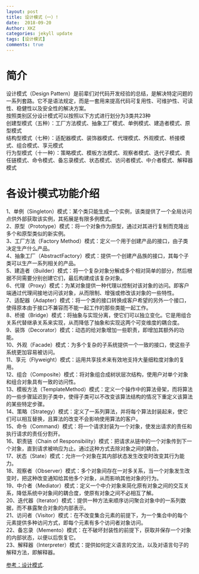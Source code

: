 ```yaml
---
layout: post
title: 设计模式（一）!
date:  2018-09-20
Author: XKZ
categories: jekyll update
tags: [设计模式]
comments: true
---
```

# 简介
设计模式（Design Pattern）是前辈们对代码开发经验的总结，是解决特定问题的一系列套路。它不是语法规定，而是一套用来提高代码可复用性、可维护性、可读性、稳健性以及安全性的解决方案。  
按照类别区分设计模式可以按照以下方式进行划分为3类共23种    
创建型模式（五种）：工厂方法模式、抽象工厂模式、单例模式、建造者模式、原型模式    
结构型模式（七种）：适配器模式、装饰器模式、代理模式、外观模式、桥接模式、组合模式、享元模式     
行为型模式（十一种）：策略模式、模板方法模式、观察者模式、迭代子模式、责任链模式、命令模式、备忘录模式、状态模式、访问者模式、中介者模式、解释器模式
# 各设计模式功能介绍
1、单例（Singleton）模式：某个类只能生成一个实例，该类提供了一个全局访问点供外部获取该实例，其拓展是有限多例模式。    
2、原型（Prototype）模式：将一个对象作为原型，通过对其进行复制而克隆出多个和原型类似的新实例。    
3、工厂方法（Factory Method）模式：定义一个用于创建产品的接口，由子类决定生产什么产品。    
4、抽象工厂（AbstractFactory）模式：提供一个创建产品族的接口，其每个子类可以生产一系列相关的产品。     
5、建造者（Builder）模式：将一个复杂对象分解成多个相对简单的部分，然后根据不同需要分别创建它们，最后构建成该复杂对象。    
6、代理（Proxy）模式：为某对象提供一种代理以控制对该对象的访问。即客户端通过代理间接地访问该对象，从而限制、增强或修改该对象的一些特性。    
7、适配器（Adapter）模式：将一个类的接口转换成客户希望的另外一个接口，使得原本由于接口不兼容而不能一起工作的那些类能一起工作。   
8、桥接（Bridge）模式：将抽象与实现分离，使它们可以独立变化。它是用组合关系代替继承关系来实现，从而降低了抽象和实现这两个可变维度的耦合度。    
9、装饰（Decorator）模式：动态的给对象增加一些职责，即增加其额外的功能。   
10、外观（Facade）模式：为多个复杂的子系统提供一个一致的接口，使这些子系统更加容易被访问。    
11、享元（Flyweight）模式：运用共享技术来有效地支持大量细粒度对象的复用。    
12、组合（Composite）模式：将对象组合成树状层次结构，使用户对单个对象和组合对象具有一致的访问性。   
13、模板方法（TemplateMethod）模式：定义一个操作中的算法骨架，而将算法的一些步骤延迟到子类中，使得子类可以不改变该算法结构的情况下重定义该算法的某些特定步骤。   
14、策略（Strategy）模式：定义了一系列算法，并将每个算法封装起来，使它们可以相互替换，且算法的改变不会影响使用算法的客户。    
15、命令（Command）模式：将一个请求封装为一个对象，使发出请求的责任和执行请求的责任分割开。   
16、职责链（Chain of Responsibility）模式：把请求从链中的一个对象传到下一个对象，直到请求被响应为止。通过这种方式去除对象之间的耦合。   
17、状态（State）模式：允许一个对象在其内部状态发生改变时改变其行为能力。   
18、观察者（Observer）模式：多个对象间存在一对多关系，当一个对象发生改变时，把这种改变通知给其他多个对象，从而影响其他对象的行为。    
19、中介者（Mediator）模式：定义一个中介对象来简化原有对象之间的交互关系，降低系统中对象间的耦合度，使原有对象之间不必相互了解。    
20、迭代器（Iterator）模式：提供一种方法来顺序访问聚合对象中的一系列数据，而不暴露聚合对象的内部表示。     
21、访问者（Visitor）模式：在不改变集合元素的前提下，为一个集合中的每个元素提供多种访问方式，即每个元素有多个访问者对象访问。     
22、备忘录（Memento）模式：在不破坏封装性的前提下，获取并保存一个对象的内部状态，以便以后恢复它。    
23、解释器（Interpreter）模式：提供如何定义语言的文法，以及对语言句子的解释方法，即解释器。


[参考：设计模式](http://c.biancheng.net/view/1317.html "设计模式").